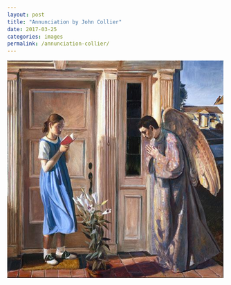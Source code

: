 ```yaml
---
layout: post
title: "Annunciation by John Collier"
date: 2017-03-25
categories: images
permalink: /annunciation-collier/
---
```


![Annuciation by John Collier](/_assets/annunciation.jpg)